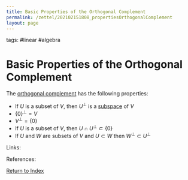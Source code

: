 ```yaml
---
title: Basic Properties of the Orthogonal Complement
permalink: /zettel/202102151808_propertiesOrthogonalComplement
layout: page
---
```

tags: #linear #algebra

# Basic Properties of the Orthogonal Complement

The [orthogonal complement](202102151112_orthogonalComplementDefinition) has the following properties:
- If $U$ is a subset of $V$, then $U^{\bot}$ is a [subspace](202102061429_subspaceDefinition) of $V$
- $\{ 0 \}^{\bot} = V$
- $V^{\bot} = \{ 0 \}$
- If $U$ is a subset of $V$, then $U \cap U^{\bot} \subset \{ 0 \}$ 
- If $U$ and $W$ are subsets of $V$ and $U \subset W$ then $W^{\bot} \subset U^{\bot}$

Links: 

References: 

[Return to Index](index)
